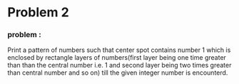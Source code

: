 # Problem 2

### problem :

Print a pattern of numbers such that center spot contains number 1 which is enclosed by rectangle layers of numbers(first layer being one time greater than than the central number i.e. 1 and second layer being two times greater than central number and so on) till the given integer number is encounterd. 